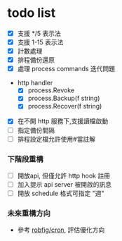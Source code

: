 # todo list

* [x] 支援 */5 表示法
* [x] 支援 1-15 表示法
* [x] 計數處理
* [x] 排程備份還原
* [x] 處理 process commands 迭代問題
* http handler
    - [x] process.Revoke
    - [x] process.Backup(f string)
    - [x] process.Recover(f string)
* [x] 在不開 http 服務下,支援讀檔啟動
* [ ] 指定備份間隔
* [ ] 排程設定檔允許使用#當註解

### 下階段重構
* [ ] 開放api, 但僅允許 http hook 註冊
* [ ] 加入提示 api server 被開啟的訊息
* [ ] 開放 schedule 格式可指定 "週"

### 未來重構方向
* 參考 [robfig/cron](https://github.com/robfig/cron), 評估優化方向

